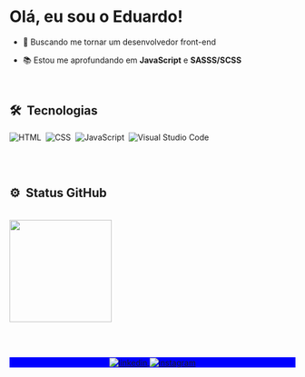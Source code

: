 <h1 align="left">Olá, eu sou o Eduardo!</h1>

- 🚀 Buscando me tornar um desenvolvedor front-end

- 📚 Estou me aprofundando em **JavaScript** e **SASSS/SCSS**

<br>

## 🛠 &nbsp;Tecnologias

![HTML](https://img.shields.io/badge/-HTML-05122A?style=flat&logo=HTML5)&nbsp;
![CSS](https://img.shields.io/badge/-CSS-05122A?style=flat&logo=CSS3&logoColor=1572B6)&nbsp;
![JavaScript](https://img.shields.io/badge/-JavaScript-05122A?style=flat&logo=javascript)&nbsp;
![Visual Studio Code](https://img.shields.io/badge/-VS%20Code-05122A?style=flat&logo=visual-studio-code&logoColor=007ACC)&nbsp;

<br><br>

## ⚙️ &nbsp;Status GitHub
<br>

<div align="left">
  <a href="https://github.com/edusmpaio">
  <img height="180em" src="https://github-readme-stats.vercel.app/api?username=edusmpaio&show_icons=true&theme=dark&include_all_commits=true&count_private=true"/>
</div>

<br><br>

<p align="center" style="background:blue">
  <a href="https://www.linkedin.com/in/edusmpaio/" target="_blank">
  <img align="center" src="https://img.shields.io/badge/-edusmpaio-05122A?style=flat&logo=linkedin" alt="linkedin"/>
  <a href="https://instagram.com/dusmpaio/" target="_blank">
 <img align="center" src="https://img.shields.io/badge/-dusmpaio-05122A?style=flat&logo=instagram" alt="instagram"/>
</a>
</a>
</p>
